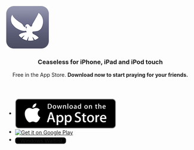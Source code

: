 <section id="download" class="box">
  <span class="image left">
    <img src="images/iphone/appicon_rounded.png"/><br/>
  </span>
  <header>
  <h3>Ceaseless for iPhone, iPad and iPod touch</h3>
  <p>Free in the App Store. <strong>Download now to start praying for your friends.</strong></p>
  </header>
  <ul class="download-buttons">
    <li>
      <a href="https://itunes.apple.com/us/app/ceaseless/id973610764?mt=8">
        <img class="fit" style="vertical-align: middle" src="images/appstore/Download_on_the_App_Store_Badge_US-UK_135x40.svg"/>
      </a>
    </li>
    <li>
      <a href="https://play.google.com/store/apps/details?id=org.theotech.ceaselessandroid&hl=en&utm_source=global_co&utm_medium=prtnr&utm_content=Mar2515&utm_campaign=PartBadge&pcampaignid=MKT-Other-global-all-co-prtnr-py-PartBadge-Mar2515-1"><img class="fit" style="vertical-align:middle; height:40px" alt="Get it on Google Play" src="https://play.google.com/intl/en_us/badges/images/generic/en-play-badge.png" /></a>
      </a> 
    </li>
    <li>
      <a href="windows_waitlist.html" style="border-radius:6px;background-color:black;height:40px;vertical-align:middle;padding:0 10px;" class="button">
        <i class="fa fa-windows" style="font-size:20px;"></i>&nbsp;Windows Waitlist
      </a> 
    </li>
  </ul>
</section>


